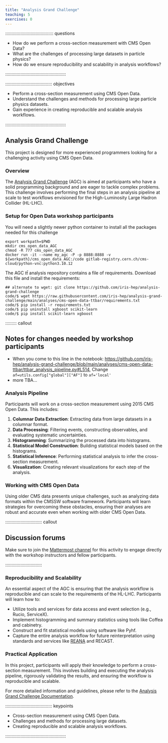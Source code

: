 ```yaml
---
title: "Analysis Grand Challenge"
teaching: 5
exercises: 0
---
```


:::::::::::::::::::::::::::::::::::::: questions 

- How do we perform a cross-section measurement with CMS Open Data?
- What are the challenges of processing large datasets in particle physics?
- How do we ensure reproducibility and scalability in analysis workflows?

::::::::::::::::::::::::::::::::::::::::::::::::

::::::::::::::::::::::::::::::::::::: objectives

- Perform a cross-section measurement using CMS Open Data.
- Understand the challenges and methods for processing large particle physics datasets.
- Gain experience in creating reproducible and scalable analysis workflows.

::::::::::::::::::::::::::::::::::::::::::::::::

## Analysis Grand Challenge

This project is designed for more experienced programmers looking for a challenging activity using CMS Open Data.

### Overview

The [Analysis Grand Challenge](https://agc.readthedocs.io/en/latest/?badge=latest) (AGC) is aimed at participants who have a solid programming background and are eager to tackle complex problems. This challenge involves performing the final steps in an analysis pipeline at scale to test workflows envisioned for the High-Luminosity Large Hadron Collider (HL-LHC).

### Setup for Open Data workshop participants

You will need a slightly newer python container to install all the packages needed for this challenge

```
export workpath=$PWD
mkdir cms_open_data_AGC
chmod -R 777 cms_open_data_AGC
docker run -it --name my_agc -P -p 8888:8888 -v ${workpath}/cms_open_data_AGC:/code gitlab-registry.cern.ch/cms-cloud/python-vnc:python3.10.12
```

The AGC $t\bar{t}$ analysis repository contains a file of requirements. Download this file and install the requirements: 

```
## alternate to wget: git clone https://github.com/iris-hep/analysis-grand-challenge
code/$ wget https://raw.githubusercontent.com/iris-hep/analysis-grand-challenge/main/analyses/cms-open-data-ttbar/requirements.txt
code/$ pip install -r requirements.txt
code/$ pip uninstall xgboost scikit-learn
code/$ pip install scikit-learn xgboost
```

::::::::: callout

## Notes for changes needed by workshop participants

 * When you come to this line in the notebook: https://github.com/iris-hep/analysis-grand-challenge/blob/main/analyses/cms-open-data-ttbar/ttbar_analysis_pipeline.py#L514, Change `af=utils.config["global"]["AF"]` to `af='local'`
 * more TBA...

### Analysis Pipeline

Participants will work on a cross-section measurement using 2015 CMS Open Data. This includes:

1. **Columnar Data Extraction**: Extracting data from large datasets in a columnar format.
2. **Data Processing**: Filtering events, constructing observables, and evaluating systematic uncertainties.
3. **Histogramming**: Summarizing the processed data into histograms.
4. **Statistical Model Construction**: Building statistical models based on the histograms.
5. **Statistical Inference**: Performing statistical analysis to infer the cross-section measurement.
6. **Visualization**: Creating relevant visualizations for each step of the analysis.

### Working with CMS Open Data

Using older CMS data presents unique challenges, such as analyzing data formats within the CMSSW software framework. Participants will learn strategies for overcoming these obstacles, ensuring their analyses are robust and accurate even when working with older CMS Open Data.


::::::::::::::::::::::::::::: callout
## Discussion forums

Make sure to join the [Mattermost channel](https://mattermost.web.cern.ch/cmsodws2024/channels/4-advanced-generative-challenge) for this activity to engage directly with the workshop instructors and fellow participants.

:::::::::::::::::::::::::::::

### Reproducibility and Scalability

An essential aspect of the AGC is ensuring that the analysis workflow is reproducible and can scale to the requirements of the HL-LHC. Participants will learn how to:

- Utilize tools and services for data access and event selection (e.g., Rucio, ServiceX).
- Implement histogramming and summary statistics using tools like Coffea and cabinetry.
- Construct and fit statistical models using software like Pyhf.
- Capture the entire analysis workflow for future reinterpretation using standards and services like [REANA](https://www.reana.io) and RECAST.

### Practical Application

In this project, participants will apply their knowledge to perform a cross-section measurement. This involves building and executing the analysis pipeline, rigorously validating the results, and ensuring the workflow is reproducible and scalable.

For more detailed information and guidelines, please refer to the [Analysis Grand Challenge Documentation](https://agc.readthedocs.io/en/latest/).

::::::::::::::::::::::::::::::::::::: keypoints 

- Cross-section measurement using CMS Open Data.
- Challenges and methods for processing large datasets.
- Creating reproducible and scalable analysis workflows.

::::::::::::::::::::::::::::::::::::::::::::::::
